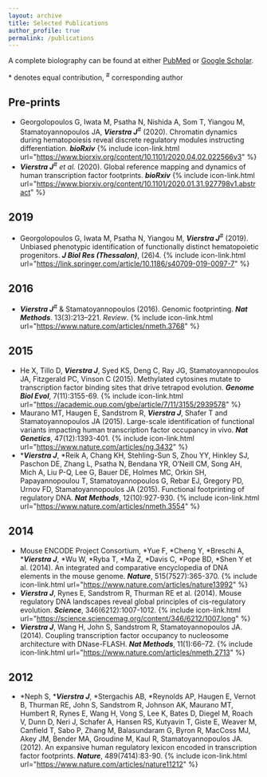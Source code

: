 ```yaml
---
layout: archive
title: Selected Publications
author_profile: true
permalink: /publications
---
```


A complete biolography can be found at either [PubMed](https://pubmed.ncbi.nlm.nih.gov/?term=vierstra+j%5Bau%5D&sort=pubdate) or [Google Scholar](https://scholar.google.com/citations?user=wlX37YwAAAAJ&hl=en).

\* denotes equal contribution, <sup>#</sup> corresponding author

## Pre-prints

- Georgolopoulos G, Iwata M, Psatha N, Nishida A, Som T, Yiangou M, Stamatoyannopoulos JA, ***Vierstra J***<sup>#</sup> (2020). Chromatin dynamics during hematopoiesis reveal discrete regulatory modules instructing differentiation. ***bioRxiv*** {% include icon-link.html url="https://www.biorxiv.org/content/10.1101/2020.04.02.022566v3" %}
- ***Vierstra J***<sup>#</sup> *et al.* (2020). Global reference mapping and dynamics of human transcription factor footprints. ***bioRxiv*** {% include icon-link.html url="https://www.biorxiv.org/content/10.1101/2020.01.31.927798v1.abstract" %}

## 2019

- Georgolopoulos G, Iwata M, Psatha N, Yiangou M, ***Vierstra J***<sup>#</sup> (2019). Unbiased phenotypic identification of functionally distinct hematopoietic progenitors. ***J Biol Res (Thessalon)***, (26)4. {% include icon-link.html url="https://link.springer.com/article/10.1186/s40709-019-0097-7" %}

## 2016

- ***Vierstra J***<sup>#</sup> & Stamatoyannopoulos (2016). Genomic footprinting. ***Nat Methods***. 13(3):213–221. *Review*. {% include icon-link.html url="https://www.nature.com/articles/nmeth.3768" %} 

## 2015

- He X, Tillo D, ***Vierstra J***, Syed KS, Deng C, Ray JG, Stamatoyannopoulos JA, Fitzgerald PC, Vinson C (2015). Methylated cytosines mutate to transcription factor binding sites that drive tetrapod evolution. ***Genome Biol Evol***, 7(11):3155-69.  {% include icon-link.html url="https://academic.oup.com/gbe/article/7/11/3155/2939578" %}
- Maurano MT, Haugen E, Sandstrom R, ___Vierstra J___, Shafer T and Stamatoyannopoulos JA (2015). Large-scale identification of functional variants impacting human transcription factor occupancy in vivo. ***Nat Genetics***, 47(12):1393-401. {% include icon-link.html url="https://www.nature.com/articles/ng.3432" %}
- \****Vierstra J***, \*Reik A, Chang KH, Stehling-Sun S, Zhou YY, Hinkley SJ, Paschon DE, Zhang L, Psatha N, Bendana YR, O’Neill CM, Song AH, Mich A, Liu P-Q, Lee G, Bauer DE, Holmes MC, Orkin SH, Papayannopoulou T, Stamatoyannopoulos G, Rebar EJ, Gregory PD, Urnov FD, Stamatoyannopoulos JA (2015). Functional footprinting of regulatory DNA. ***Nat Methods***, 12(10):927-930. {% include icon-link.html url="https://www.nature.com/articles/nmeth.3554" %} 

## 2014

- Mouse ENCODE Project Consortium, \*Yue F, \*Cheng Y, \*Breschi A, \****Vierstra J***, \*Wu W, \*Ryba T, \*Ma Z, \*Davis C, \*Pope BD, \*Shen Y et al. (2014). An integrated and comparative encyclopedia of DNA elements in the mouse genome. ***Nature***, 515(7527):365-370.  {% include icon-link.html url="https://www.nature.com/articles/nature13992" %} 
- ***Vierstra J***, Rynes E, Sandstrom R, Thurman RE et al. (2014). Mouse regulatory DNA landscapes reveal global principles of cis-regulatory evolution. ***Science***, 346(6212):1007-1012.  {% include icon-link.html url="https://science.sciencemag.org/content/346/6212/1007.long" %} 
- ***Vierstra J***, Wang H, John S, Sandstrom R, Stamatoyannopoulos JA. (2014). Coupling transcription factor occupancy to nucleosome architecture with DNase-FLASH. ***Nat Methods***, 11(1):66–72. {% include icon-link.html url="https://www.nature.com/articles/nmeth.2713" %} 

## 2012

- \*Neph S, \****Vierstra J***, \*Stergachis AB, \*Reynolds AP, Haugen E, Vernot B, Thurman RE, John S, Sandstrom R, Johnson AK, Maurano MT, Humbert R, Rynes E, Wang H, Vong S, Lee K, Bates D, Diegel M, Roach V, Dunn D, Neri J, Schafer A, Hansen RS, Kutyavin T, Giste E, Weaver M, Canfield T, Sabo P, Zhang M, Balasundaram G, Byron R, MacCoss MJ, Akey JM, Bender MA, Groudine M, Kaul R, Stamatoyannopoulos JA. (2012). An expansive human regulatory lexicon encoded in transcription factor footprints. ***Nature***, 489(7414):83-90. {% include icon-link.html url="https://www.nature.com/articles/nature11212" %}




